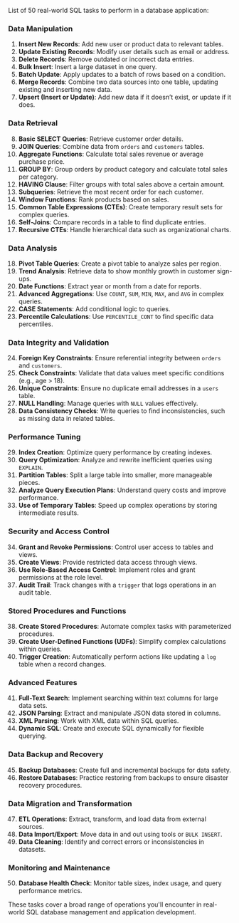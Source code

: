 List of 50 real-world SQL tasks to perform in a database application:

### Data Manipulation
1. **Insert New Records**: Add new user or product data to relevant tables.
2. **Update Existing Records**: Modify user details such as email or address.
3. **Delete Records**: Remove outdated or incorrect data entries.
4. **Bulk Insert**: Insert a large dataset in one query.
5. **Batch Update**: Apply updates to a batch of rows based on a condition.
6. **Merge Records**: Combine two data sources into one table, updating existing and inserting new data.
7. **Upsert (Insert or Update)**: Add new data if it doesn’t exist, or update if it does.

### Data Retrieval
8. **Basic SELECT Queries**: Retrieve customer order details.
9. **JOIN Queries**: Combine data from `orders` and `customers` tables.
10. **Aggregate Functions**: Calculate total sales revenue or average purchase price.
11. **GROUP BY**: Group orders by product category and calculate total sales per category.
12. **HAVING Clause**: Filter groups with total sales above a certain amount.
13. **Subqueries**: Retrieve the most recent order for each customer.
14. **Window Functions**: Rank products based on sales.
15. **Common Table Expressions (CTEs)**: Create temporary result sets for complex queries.
16. **Self-Joins**: Compare records in a table to find duplicate entries.
17. **Recursive CTEs**: Handle hierarchical data such as organizational charts.

### Data Analysis
18. **Pivot Table Queries**: Create a pivot table to analyze sales per region.
19. **Trend Analysis**: Retrieve data to show monthly growth in customer sign-ups.
20. **Date Functions**: Extract year or month from a date for reports.
21. **Advanced Aggregations**: Use `COUNT`, `SUM`, `MIN`, `MAX`, and `AVG` in complex queries.
22. **CASE Statements**: Add conditional logic to queries.
23. **Percentile Calculations**: Use `PERCENTILE_CONT` to find specific data percentiles.

### Data Integrity and Validation
24. **Foreign Key Constraints**: Ensure referential integrity between `orders` and `customers`.
25. **Check Constraints**: Validate that data values meet specific conditions (e.g., age > 18).
26. **Unique Constraints**: Ensure no duplicate email addresses in a `users` table.
27. **NULL Handling**: Manage queries with `NULL` values effectively.
28. **Data Consistency Checks**: Write queries to find inconsistencies, such as missing data in related tables.

### Performance Tuning
29. **Index Creation**: Optimize query performance by creating indexes.
30. **Query Optimization**: Analyze and rewrite inefficient queries using `EXPLAIN`.
31. **Partition Tables**: Split a large table into smaller, more manageable pieces.
32. **Analyze Query Execution Plans**: Understand query costs and improve performance.
33. **Use of Temporary Tables**: Speed up complex operations by storing intermediate results.

### Security and Access Control
34. **Grant and Revoke Permissions**: Control user access to tables and views.
35. **Create Views**: Provide restricted data access through views.
36. **Use Role-Based Access Control**: Implement roles and grant permissions at the role level.
37. **Audit Trail**: Track changes with a `trigger` that logs operations in an audit table.

### Stored Procedures and Functions
38. **Create Stored Procedures**: Automate complex tasks with parameterized procedures.
39. **Create User-Defined Functions (UDFs)**: Simplify complex calculations within queries.
40. **Trigger Creation**: Automatically perform actions like updating a `log` table when a record changes.

### Advanced Features
41. **Full-Text Search**: Implement searching within text columns for large data sets.
42. **JSON Parsing**: Extract and manipulate JSON data stored in columns.
43. **XML Parsing**: Work with XML data within SQL queries.
44. **Dynamic SQL**: Create and execute SQL dynamically for flexible querying.

### Data Backup and Recovery
45. **Backup Databases**: Create full and incremental backups for data safety.
46. **Restore Databases**: Practice restoring from backups to ensure disaster recovery procedures.

### Data Migration and Transformation
47. **ETL Operations**: Extract, transform, and load data from external sources.
48. **Data Import/Export**: Move data in and out using tools or `BULK INSERT`.
49. **Data Cleaning**: Identify and correct errors or inconsistencies in datasets.

### Monitoring and Maintenance
50. **Database Health Check**: Monitor table sizes, index usage, and query performance metrics.

These tasks cover a broad range of operations you'll encounter in real-world SQL database management and application development.